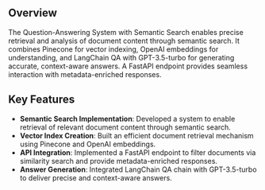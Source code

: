 
## Overview

The Question-Answering System with Semantic Search enables precise retrieval and analysis of document content through semantic search. It combines Pinecone for vector indexing, OpenAI embeddings for understanding, and LangChain QA with GPT-3.5-turbo for generating accurate, context-aware answers. A FastAPI endpoint provides seamless interaction with metadata-enriched responses.

## Key Features

- **Semantic Search Implementation**: Developed a system to enable retrieval of relevant document content through semantic search.
- **Vector Index Creation**: Built an efficient document retrieval mechanism using Pinecone and OpenAI embeddings.
- **API Integration**: Implemented a FastAPI endpoint to filter documents via similarity search and provide metadata-enriched responses.
- **Answer Generation**: Integrated LangChain QA chain with GPT-3.5-turbo to deliver precise and context-aware answers.
